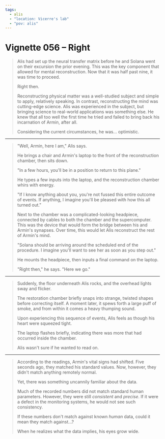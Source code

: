 ```yaml
---
tags:
  - alis
  - "location: Vicerre's lab"
  - "pov: alis"
---
```


# Vignette 056 – Right

> Alis had set up the neural transfer matrix before he and Solana went on their excursion the prior evening. This was the key component that allowed for mental reconstruction. Now that it was half past nine, it was time to proceed.
>
> Right then.
>
> Reconstructing physical matter was a well-studied subject and simple to apply, relatively speaking. In contrast, reconstructing the mind was cutting-edge science. Alis was experienced in the subject, but bringing science to real-world applications was something else. He knew that all too well the first time he tried and failed to bring back his incarnation of Armin, after all.
>
> Considering the current circumstances, he was... optimistic.

---

> "Well, Armin, here I am," Alis says.
>
> He brings a chair and Armin's laptop to the front of the reconstruction chamber, then sits down.
>
> "In a few hours, you'll be in a position to return to this plane."
>
> He types a few inputs into the laptop, and the reconstruction chamber whirs with energy.
>
> "If I know anything about you, you're not fussed this entire outcome of events. If anything, I imagine you'll be pleased with how this all turned out."
>
> Next to the chamber was a complicated-looking headpiece, connected by cables to both the chamber and the supercomputer. This was the device that would form the bridge between his and Armin's synapses. Over time, this would let Alis reconstruct the rest of Armin's mind.
>
> "Solana should be arriving around the scheduled end of the procedure. I imagine you'll want to see her as soon as you step out."
>
> He mounts the headpiece, then inputs a final command on the laptop.
>
> "Right then," he says. "Here we go."

---

> Suddenly, the floor underneath Alis rocks, and the overhead lights sway and flicker.
>
> The restoration chamber briefly snaps into strange, twisted shapes before correcting itself. A moment later, it spews forth a large puff of smoke, and from within it comes a heavy thumping sound.
>
> Upon experiencing this sequence of events, Alis feels as though his heart were squeezed tight.
>
> The laptop flashes briefly, indicating there was more that had occurred inside the chamber.
>
> Alis wasn't sure if he wanted to read on.

---

> According to the readings, Armin's vital signs had shifted. Five seconds ago, they matched his standard values. Now, however, they didn't match anything remotely normal.
>
> Yet, there was something uncannily familiar about the data.
>
> Much of the recorded numbers did not match standard human parameters. However, they were still _consistent_ and _precise_. If it were a defect in the monitoring systems, he would not see such consistency.
>
> If these numbers don't match against known _human_ data, could it mean they match against...?
>
> When he realizes what the data implies, his eyes grow wide.
